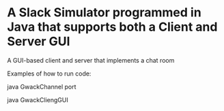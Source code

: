 # A Slack Simulator programmed in Java that supports both a Client and Server GUI

A GUI-based client and server that implements a chat room

Examples of how to run code:

java GwackChannel port

java GwackCliengGUI
